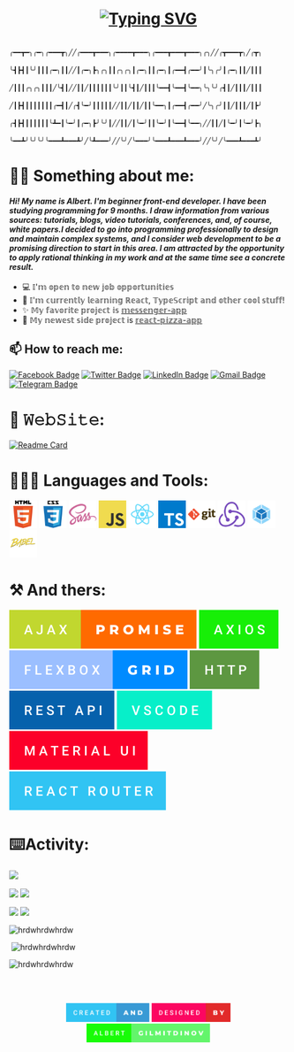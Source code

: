 <h1 align="center"><a href="https://git.io/typing-svg"><img src="https://readme-typing-svg.herokuapp.com?size=35&color=0444F7&background=733FFF00&center=true&vCenter=true&lines=Hi+there%2C+I'm+Albert." alt="Typing SVG" /></a> </h1>

```
                                ╭━━┳━╮╭━╮╭━━━┳╮╱╱╭━━━┳━━━╮╭━━━━┳━━━╮╭━━━┳━━━┳━━━╮╭╮╱╱╭┳━━━┳╮╱╭┳╮
                                ╰┫┣┫┃╰╯┃┃┃╭━╮┃┃╱╱┃╭━╮┣╮╭╮┃┃╭╮╭╮┃╭━╮┃┃╭━╮┃╭━━┫╭━━╯┃╰╮╭╯┃╭━╮┃┃╱┃┃┃
                                ╱┃┃┃╭╮╭╮┃┃┃╱╰┫┃╱╱┃┃╱┃┃┃┃┃┃╰╯┃┃╰┫┃╱┃┃┃╰━━┫╰━━┫╰━━╮╰╮╰╯╭┫┃╱┃┃┃╱┃┃┃
                                ╱┃┣┫┃┃┃┃┃┃┃╭━┫┃╱╭┫╰━╯┃┃┃┃┃╱╱┃┃╱┃┃╱┃┃╰━━╮┃╭━━┫╭━━╯╱╰╮╭╯┃┃╱┃┃┃╱┃┣╯
                                ╭┫┣┫┃┃┃┃┃┃╰┻━┃╰━╯┃╭━╮┣╯╰╯┃╱╱┃┃╱┃╰━╯┃┃╰━╯┃╰━━┫╰━━╮╱╱┃┃╱┃╰━╯┃╰━╯┣╮
                                ╰━━┻╯╰╯╰╯╰━━━┻━━━┻╯╱╰┻━━━╯╱╱╰╯╱╰━━━╯╰━━━┻━━━┻━━━╯╱╱╰╯╱╰━━━┻━━━┻╯
```

<h1>🙎‍♂️ Something about me: </h1>
<h4> <i>Hi! My name is Albert. I'm beginner front-end developer. I have been studying programming for 9 months. I draw information from various sources: tutorials, blogs, video tutorials, conferences, and, of course, white papers.I decided to go into programming professionally to design and maintain complex systems, and I consider web development to be a promising direction to start in this area. I am attracted by the opportunity to apply rational thinking in my work and at the same time see a concrete result.</i></h4>

<ul>
  <li> 💻 𝕀'𝕞 𝕠𝕡𝕖𝕟 𝕥𝕠 𝕟𝕖𝕨 𝕛𝕠𝕓 𝕠𝕡𝕡𝕠𝕣𝕥𝕦𝕟𝕚𝕥𝕚𝕖𝕤 </li>
  <li> 🌱 𝕀'𝕞 𝕔𝕦𝕣𝕣𝕖𝕟𝕥𝕝𝕪 𝕝𝕖𝕒𝕣𝕟𝕚𝕟𝕘 ℝ𝕖𝕒𝕔𝕥, 𝕋𝕪𝕡𝕖𝕊𝕔𝕣𝕚𝕡𝕥 𝕒𝕟𝕕 𝕠𝕥𝕙𝕖𝕣 𝕔𝕠𝕠𝕝 𝕤𝕥𝕦𝕗𝕗! </li>
  <li> ✨ 𝕄𝕪 𝕗𝕒𝕧𝕠𝕣𝕚𝕥𝕖 𝕡𝕣𝕠𝕛𝕖𝕔𝕥 𝕚𝕤 <a href="https://hrdwhrdwhrdw.github.io/messenger/">𝕞𝕖𝕤𝕤𝕖𝕟𝕘𝕖𝕣-𝕒𝕡𝕡</a>  </li>
  <li> 🔭 𝕄𝕪 𝕟𝕖𝕨𝕖𝕤𝕥 𝕤𝕚𝕕𝕖 𝕡𝕣𝕠𝕛𝕖𝕔𝕥 is <a href=""https://github.com/hrdwhrdwhrdw/react-pizza">𝕣𝕖𝕒𝕔𝕥-𝕡𝕚𝕫𝕫𝕒-𝕒𝕡𝕡</a> </li>
</ul>
<h2>📫 How to reach me: </h2>

<a href="https://www.facebook.com/hrdwhrdwhrdw/"><img src="https://img.shields.io/badge/Facebook-%231877F2.svg?style=for-the-badge&logo=Facebook&logoColor=white" alt="Facebook Badge"></a>
<a href="https://twitter.com/hrdwhrdwhrdw"><img src="https://img.shields.io/badge/Twitter-%231DA1F2.svg?style=for-the-badge&logo=Twitter&logoColor=white" alt="Twitter Badge"></a>
<a href="https://www.linkedin.com/in/albertgilmitdinov/"><img src="https://img.shields.io/badge/linkedin-%230077B5.svg?style=for-the-badge&logo=linkedin&logoColor=white" alt="LinkedIn Badge"></a>
<a href="mailto: cool.gilmitdinov@gmail.ru"><img src="https://img.shields.io/badge/Gmail-D14836?style=for-the-badge&logo=gmail&logoColor=white" alt="Gmail Badge"></a>
<a href="https://t.me/hrdwhrdw"><img src="https://img.shields.io/badge/Telegram-2CA5E0?style=for-the-badge&logo=telegram&logoColor=white" alt="Telegram Badge"></a>

<h1>💼 𝚆𝚎𝚋𝚂𝚒𝚝𝚎:</h1>

<p>

[![Readme Card](https://github-readme-stats.vercel.app/api/pin/?username=hrdwhrdwhrdw&repo=website-portfolio&show_icons=true&theme=dark&langs_count=5)](https://github.com/hrdwhrdwhrdw/website-portfolio)  


</p>
<h1> 👨🏻‍💻 Languages and Tools: </h1> 
<code><img height="50" src="https://raw.githubusercontent.com/github/explore/80688e429a7d4ef2fca1e82350fe8e3517d3494d/topics/html/html.png"></code>
<code><img height="50" src="https://raw.githubusercontent.com/github/explore/80688e429a7d4ef2fca1e82350fe8e3517d3494d/topics/css/css.png"></code>
<code><img height="50" src="https://raw.githubusercontent.com/github/explore/80688e429a7d4ef2fca1e82350fe8e3517d3494d/topics/sass/sass.png"></code>
<code><img height="50" src="https://raw.githubusercontent.com/github/explore/80688e429a7d4ef2fca1e82350fe8e3517d3494d/topics/javascript/javascript.png"></code>
<code><img height="50" src="https://raw.githubusercontent.com/github/explore/80688e429a7d4ef2fca1e82350fe8e3517d3494d/topics/react/react.png"></code>
<code><img height="50" src="https://raw.githubusercontent.com/github/explore/80688e429a7d4ef2fca1e82350fe8e3517d3494d/topics/typescript/typescript.png"></code>
<code><img height="50" src="https://raw.githubusercontent.com/github/explore/80688e429a7d4ef2fca1e82350fe8e3517d3494d/topics/git/git.png"></code>
<code><img height="50" src="https://raw.githubusercontent.com/github/explore/80688e429a7d4ef2fca1e82350fe8e3517d3494d/topics/redux/redux.png"></code>
<code><img height="50" src="https://raw.githubusercontent.com/github/explore/80688e429a7d4ef2fca1e82350fe8e3517d3494d/topics/webpack/webpack.png"></code>
<code><img height="50" src="https://raw.githubusercontent.com/github/explore/80688e429a7d4ef2fca1e82350fe8e3517d3494d/topics/babel/babel.png"></code>

  <h1>⚒ And thers:</h1>
  <img src="./ajax-promise.svg">
  <img src="./axios.svg">
  <img src="./flexbox-grid.svg">
  <img src="./http.svg">
  <img src="./rest-api.svg">
  <img src="./vscode.svg">
  <img src="./material-ui.svg">
  <img src="./react-router.svg">
  <div>
  
  </div>

<h1> ⌨️Activity: </h1>



![](https://github-profile-summary-cards.vercel.app/api/cards/profile-details?username=hrdwhrdwhrdw&theme=github_dark)

![](https://github-profile-summary-cards.vercel.app/api/cards/most-commit-language?username=hrdwhrdwhrdw&theme=github_dark)
![](https://github-profile-summary-cards.vercel.app/api/cards/repos-per-language?username=hrdwhrdwhrdw&theme=github_dark)

![](https://github-profile-summary-cards.vercel.app/api/cards/stats?username=hrdwhrdwhrdw&theme=github_dark)
![](https://github-profile-summary-cards.vercel.app/api/cards/productive-time?username=hrdwhrdwhrdw&theme=github_dark)

<p><img src="https://github-readme-stats.vercel.app/api/top-langs?username=hrdwhrdwhrdw&show_icons=true&locale=en&theme=highcontrast" alt="hrdwhrdwhrdw" /></p>

<p>&nbsp;<img src="https://github-readme-stats.vercel.app/api?username=hrdwhrdwhrdw&show_icons=true&locale=en&theme=onedark" alt="hrdwhrdwhrdw" /></p>

<p><img src="https://github-readme-streak-stats.herokuapp.com/?user=hrdwhrdwhrdw&theme=gruvbox" alt="hrdwhrdwhrdw" /></p>

<br></br>
<div align="center">
<img height="33.9px" src="./created-and.svg">
<img height="33.9px" src="./designed-by.svg">
<img height="33.9px" src="./albert-gilmitdinov.svg">
</div>
